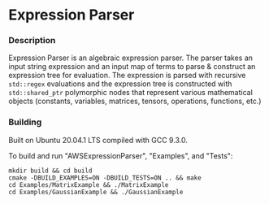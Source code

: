 # Expression Parser



### Description
Expression Parser is an algebraic expression parser. The parser takes an input string expression and an input map of terms to parse & construct an expression tree for evaluation. The expression is parsed with recursive `std::regex` evaluations and the expression tree is constructed with `std::shared_ptr` polymorphic nodes that represent various mathematical objects (constants, variables, matrices, tensors, operations, functions, etc.)



### Building
Built on Ubuntu 20.04.1 LTS compiled with GCC 9.3.0.

To build and run "AWSExpressionParser", "Examples", and "Tests":
```
mkdir build && cd build
cmake -DBUILD_EXAMPLES=ON -DBUILD_TESTS=ON .. && make
cd Examples/MatrixExample && ./MatrixExample
cd Examples/GaussianExample && ./GaussianExample
```
